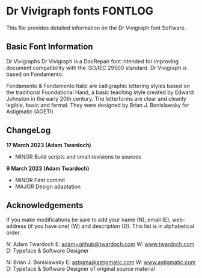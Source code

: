 # Dr Vivigraph fonts FONTLOG

This file provides detailed information on the Dr Vivigraph font
Software.

## Basic Font Information

Dr Vivigraphs Dr Vivigraph is a DocRepair font intended for improving 
document compatibility with the ISO/IEC 29500 standard. Dr Vivigraph 
is based on Fondamento. 

Fondamento & Fondamento Italic are calligraphic lettering styles based
on the traditional Foundational Hand, a basic teaching style created 
by Edward Johnston in the early 20th century. The letterforms are clear
and cleanly legible, basic and formal. They were designed by Brian J. 
Bonislawsky for Astigmatic (AOETI).

## ChangeLog

**17 March 2023 (Adam Twardoch)**

- MINOR Build scripts and small revisions to sources

**9 March 2023 (Adam Twardoch)**

- MINOR First commit
- MAJOR Design adaptation

## Acknowledgements

If you make modifications be sure to add your name (N),
email (E), web-address (if you have one) (W) and description (D). 
This list is in alphabetical order.

N: Adam Twardoch
E: adam+github@twardoch.com
W: www.twardoch.com
D: Typeface & Software Designer

N: Brian J. Bonislawsky
E: astigma@astigmatic.com
W: www.astigmatic.com
D: Typeface & Software Designer of original source material
